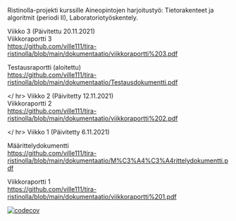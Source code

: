 Ristinolla-projekti kurssille Aineopintojen harjoitustyö: Tietorakenteet ja algoritmit (periodi II), Laboratoriotyöskentely.

Viikko 3 (Päivitettu 20.11.2021)\
Viikkoraportti 3\
https://github.com/ville111/tira-ristinolla/blob/main/dokumentaatio/viikkoraportti%203.pdf

Testausraportti (aloitettu)\
https://github.com/ville111/tira-ristinolla/blob/main/dokumentaatio/Testausdokumentti.pdf

</ hr>
Viikko 2 (Päivitetty 12.11.2021)\
Viikkoraportti 2\
https://github.com/ville111/tira-ristinolla/blob/main/dokumentaatio/viikkoraportti%202.pdf

</ hr>
Viikko 1 (Päivitetty 6.11.2021)

Määrittelydokumentti\
https://github.com/ville111/tira-ristinolla/blob/main/dokumentaatio/M%C3%A4%C3%A4rittelydokumentti.pdf

Viikkoraportti 1\
https://github.com/ville111/tira-ristinolla/blob/main/dokumentaatio/viikkoraportti%201.pdf


 
[![codecov](https://codecov.io/gh/ville111/tira-ristinolla/branch/main/graph/badge.svg?token=K7MIK0QBCR)](https://codecov.io/gh/ville111/tira-ristinolla)

